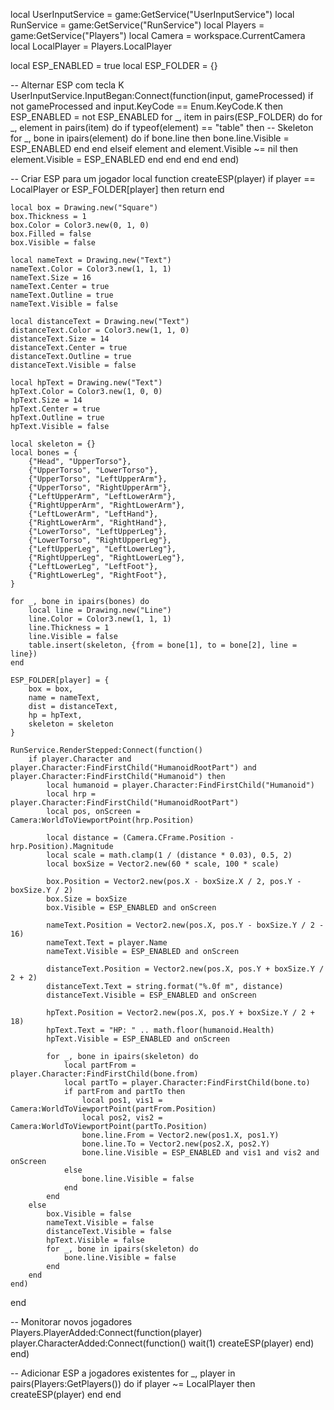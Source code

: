 local UserInputService = game:GetService("UserInputService")
local RunService = game:GetService("RunService")
local Players = game:GetService("Players")
local Camera = workspace.CurrentCamera
local LocalPlayer = Players.LocalPlayer

local ESP_ENABLED = true
local ESP_FOLDER = {}

-- Alternar ESP com tecla K
UserInputService.InputBegan:Connect(function(input, gameProcessed)
	if not gameProcessed and input.KeyCode == Enum.KeyCode.K then
		ESP_ENABLED = not ESP_ENABLED
		for _, item in pairs(ESP_FOLDER) do
			for _, element in pairs(item) do
				if typeof(element) == "table" then -- Skeleton
					for _, bone in ipairs(element) do
						if bone.line then
							bone.line.Visible = ESP_ENABLED
						end
					end
				elseif element and element.Visible ~= nil then
					element.Visible = ESP_ENABLED
				end
			end
		end
	end
end)

-- Criar ESP para um jogador
local function createESP(player)
	if player == LocalPlayer or ESP_FOLDER[player] then return end

	local box = Drawing.new("Square")
	box.Thickness = 1
	box.Color = Color3.new(0, 1, 0)
	box.Filled = false
	box.Visible = false

	local nameText = Drawing.new("Text")
	nameText.Color = Color3.new(1, 1, 1)
	nameText.Size = 16
	nameText.Center = true
	nameText.Outline = true
	nameText.Visible = false

	local distanceText = Drawing.new("Text")
	distanceText.Color = Color3.new(1, 1, 0)
	distanceText.Size = 14
	distanceText.Center = true
	distanceText.Outline = true
	distanceText.Visible = false

	local hpText = Drawing.new("Text")
	hpText.Color = Color3.new(1, 0, 0)
	hpText.Size = 14
	hpText.Center = true
	hpText.Outline = true
	hpText.Visible = false

	local skeleton = {}
	local bones = {
		{"Head", "UpperTorso"},
		{"UpperTorso", "LowerTorso"},
		{"UpperTorso", "LeftUpperArm"},
		{"UpperTorso", "RightUpperArm"},
		{"LeftUpperArm", "LeftLowerArm"},
		{"RightUpperArm", "RightLowerArm"},
		{"LeftLowerArm", "LeftHand"},
		{"RightLowerArm", "RightHand"},
		{"LowerTorso", "LeftUpperLeg"},
		{"LowerTorso", "RightUpperLeg"},
		{"LeftUpperLeg", "LeftLowerLeg"},
		{"RightUpperLeg", "RightLowerLeg"},
		{"LeftLowerLeg", "LeftFoot"},
		{"RightLowerLeg", "RightFoot"},
	}

	for _, bone in ipairs(bones) do
		local line = Drawing.new("Line")
		line.Color = Color3.new(1, 1, 1)
		line.Thickness = 1
		line.Visible = false
		table.insert(skeleton, {from = bone[1], to = bone[2], line = line})
	end

	ESP_FOLDER[player] = {
		box = box,
		name = nameText,
		dist = distanceText,
		hp = hpText,
		skeleton = skeleton
	}

	RunService.RenderStepped:Connect(function()
		if player.Character and player.Character:FindFirstChild("HumanoidRootPart") and player.Character:FindFirstChild("Humanoid") then
			local humanoid = player.Character:FindFirstChild("Humanoid")
			local hrp = player.Character:FindFirstChild("HumanoidRootPart")
			local pos, onScreen = Camera:WorldToViewportPoint(hrp.Position)

			local distance = (Camera.CFrame.Position - hrp.Position).Magnitude
			local scale = math.clamp(1 / (distance * 0.03), 0.5, 2)
			local boxSize = Vector2.new(60 * scale, 100 * scale)

			box.Position = Vector2.new(pos.X - boxSize.X / 2, pos.Y - boxSize.Y / 2)
			box.Size = boxSize
			box.Visible = ESP_ENABLED and onScreen

			nameText.Position = Vector2.new(pos.X, pos.Y - boxSize.Y / 2 - 16)
			nameText.Text = player.Name
			nameText.Visible = ESP_ENABLED and onScreen

			distanceText.Position = Vector2.new(pos.X, pos.Y + boxSize.Y / 2 + 2)
			distanceText.Text = string.format("%.0f m", distance)
			distanceText.Visible = ESP_ENABLED and onScreen

			hpText.Position = Vector2.new(pos.X, pos.Y + boxSize.Y / 2 + 18)
			hpText.Text = "HP: " .. math.floor(humanoid.Health)
			hpText.Visible = ESP_ENABLED and onScreen

			for _, bone in ipairs(skeleton) do
				local partFrom = player.Character:FindFirstChild(bone.from)
				local partTo = player.Character:FindFirstChild(bone.to)
				if partFrom and partTo then
					local pos1, vis1 = Camera:WorldToViewportPoint(partFrom.Position)
					local pos2, vis2 = Camera:WorldToViewportPoint(partTo.Position)
					bone.line.From = Vector2.new(pos1.X, pos1.Y)
					bone.line.To = Vector2.new(pos2.X, pos2.Y)
					bone.line.Visible = ESP_ENABLED and vis1 and vis2 and onScreen
				else
					bone.line.Visible = false
				end
			end
		else
			box.Visible = false
			nameText.Visible = false
			distanceText.Visible = false
			hpText.Visible = false
			for _, bone in ipairs(skeleton) do
				bone.line.Visible = false
			end
		end
	end)
end

-- Monitorar novos jogadores
Players.PlayerAdded:Connect(function(player)
	player.CharacterAdded:Connect(function()
		wait(1)
		createESP(player)
	end)
end)

-- Adicionar ESP a jogadores existentes
for _, player in pairs(Players:GetPlayers()) do
	if player ~= LocalPlayer then
		createESP(player)
	end
end

